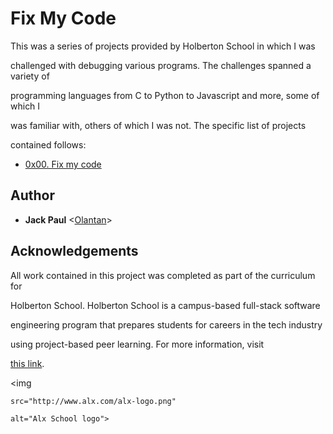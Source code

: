 # Fix My Code

This was a series of projects provided by Holberton School in which I was

challenged with debugging various programs. The challenges spanned a variety of

programming languages from C to Python to Javascript and more, some of which I

was familiar with, others of which I was not. The specific list of projects

contained follows:

* [0x00. Fix my code](./0x00-challenge)

## Author

* __Jack Paul__ <[Olantan](https://github.com/Olantan)>

## Acknowledgements

All work contained in this project was completed as part of the curriculum for

Holberton School. Holberton School is a campus-based full-stack software

engineering program that prepares students for careers in the tech industry

using project-based peer learning. For more information, visit

[this link](https://www.alx.com/).

<p align="center">

  <img

    src="http://www.alx.com/alx-logo.png"

    alt="Alx School logo">

</p>
